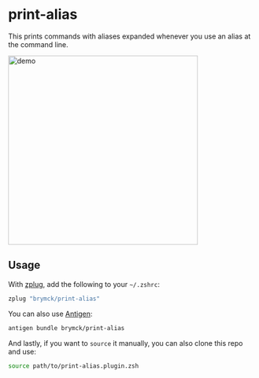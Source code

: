print-alias
===========

This prints commands with aliases expanded whenever you use an alias at the command line.

<img width="385" alt="demo" src="images/demo.png">

Usage
-----

With [zplug](https://github.com/zplug/zplug), add the following to your `~/.zshrc`:

```zsh
zplug "brymck/print-alias"
```

You can also use [Antigen](https://github.com/zsh-users/antigen):

```zsh
antigen bundle brymck/print-alias
```

And lastly, if you want to `source` it manually, you can also clone this repo and use:

```bash
source path/to/print-alias.plugin.zsh
```
